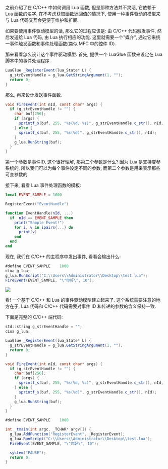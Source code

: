 之前介绍了在 C/C++ 中如何调用 Lua 函数, 但是那种方法并不灵活, 它依赖于 Lua 函数的名字.
在不考虑获取函数返回值的情况下, 使用一种事件驱动的模型来与 Lua 代码交互会更便于维护和扩展.

如果要使用事件驱动模型的话, 那么它的过程应该是: 由 C/C++ 代码触发事件, 然后发送给 Lua 代码, 由 Lua 执行相应的功能.
这里就需要一个"媒介", 通过它来统一事件触发函数和事件处理函数(类似 MFC 中的控件 ID).

那来看看怎么设计这个事件驱动模型.
首先, 提供一个 LuaGlue 函数来设定在 Lua 脚本中的事件处理程序.

```java
LuaGlue _RegisterEvent(lua_State* L) {
  g_strEventHandle = g_lua.GetStringArgument(1, "");
  return 0;
}
```

那么, 再来设计发送事件函数.

```java
void FireEvent(int nId, const char* args) {
  if (g_strEventHandle != "") {
    char buf[256];
    if (args) {
      sprintf_s(buf, 255, "%s(%d, %s)", g_strEventHandle.c_str(), nId, args);
    } else {
      sprintf_s(buf, 255, "%s(%d)", g_strEventHandle.c_str(), nId);
    }
    g_lua.RunString(buf);
  }
}
```

第一个参数是事件ID, 这个很好理解, 那第二个参数是什么?
因为 Lua 是支持变参系统的, 所以我们可以为每个事件设定不同的参数, 而第二个参数是用来表示那些可变参数的.

接下来, 看看 Lua 事件处理函数的模板:

```lua
local EVENT_SAMPLE = 1000

RegisterEvent("EventHandle")

function EventHandle(nId, ...)
  if  nId == EVENT_SAMPLE then
    print("Sample Event!")
    for i, v in ipairs{...} do
      print(v)
    end
  end
end
```

现在, 我们在 C/C++ 的主程序中发出事件, 看看会输出什么:

```java
#define EVENT_SAMPLE    1000
cLua g_lua;
g_lua.RunScript("C:\\Users\\Administrator\\Desktop\\test.lua");
FireEvent(EVENT_SAMPLE, "\"你好\", 10");
```

![](http://i61.tinypic.com/24e8jsh.jpg)

看! 一个基于 C/C++ 和 Lua 的事件驱动模型建立起来了.
这个系统需要注意的地方在于, Lua 代码和 C/C++ 代码需要对事件 ID 和传递的参数的含义保持一致.

下面是完整的 C/C++ 端代码:

```java
std::string g_strEventHandle = "";
cLua g_lua;

LuaGlue _RegisterEvent(lua_State* L) {
  g_strEventHandle = g_lua.GetStringArgument(1, "");
  return 0;
}

void FireEvent(int nId, const char* args) {
  if (g_strEventHandle != "") {
    char buf[256];
    if (args) {
      sprintf_s(buf, 255, "%s(%d, %s)", g_strEventHandle.c_str(), nId, args);
    } else {
      sprintf_s(buf, 255, "%s(%d)", g_strEventHandle.c_str(), nId);
    }
    g_lua.RunString(buf);
  }
}

#define EVENT_SAMPLE    1000

int _tmain(int argc, _TCHAR* argv[]) {
  g_lua.AddFunction("RegisterEvent", _RegisterEvent);
  g_lua.RunScript("C:\\Users\\Administrator\\Desktop\\test.lua");
  FireEvent(EVENT_SAMPLE, "\"你好\", 10");

  system("PAUSE");
  return 0;
}
```
